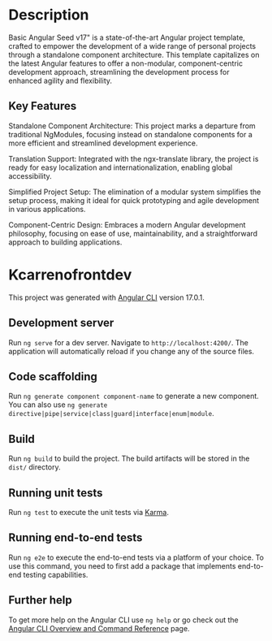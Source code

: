 # Description
Basic Angular Seed v17" is a state-of-the-art Angular project template, crafted to empower the development of a wide range of personal projects through a standalone component architecture. This template capitalizes on the latest Angular features to offer a non-modular, component-centric development approach, streamlining the development process for enhanced agility and flexibility.

## Key Features
Standalone Component Architecture: This project marks a departure from traditional NgModules, focusing instead on standalone components for a more efficient and streamlined development experience.

Translation Support: Integrated with the ngx-translate library, the project is ready for easy localization and internationalization, enabling global accessibility.

Simplified Project Setup: The elimination of a modular system simplifies the setup process, making it ideal for quick prototyping and agile development in various applications.

Component-Centric Design: Embraces a modern Angular development philosophy, focusing on ease of use, maintainability, and a straightforward approach to building applications.


# Kcarrenofrontdev

This project was generated with [Angular CLI](https://github.com/angular/angular-cli) version 17.0.1.

## Development server

Run `ng serve` for a dev server. Navigate to `http://localhost:4200/`. The application will automatically reload if you change any of the source files.

## Code scaffolding

Run `ng generate component component-name` to generate a new component. You can also use `ng generate directive|pipe|service|class|guard|interface|enum|module`.

## Build

Run `ng build` to build the project. The build artifacts will be stored in the `dist/` directory.

## Running unit tests

Run `ng test` to execute the unit tests via [Karma](https://karma-runner.github.io).

## Running end-to-end tests

Run `ng e2e` to execute the end-to-end tests via a platform of your choice. To use this command, you need to first add a package that implements end-to-end testing capabilities.

## Further help

To get more help on the Angular CLI use `ng help` or go check out the [Angular CLI Overview and Command Reference](https://angular.io/cli) page.
